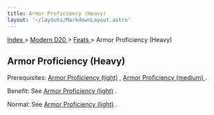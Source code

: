 ```yaml
---
title: Armor Proficiency (Heavy)
layout: '~/layouts/MarkdownLayout.astro'
---
```


[ Index ](/) > [ Modern D20 ](/modern.d20.srd) > [ Feats ](/modern.d20.srd/feats) > Armor Proficiency (Heavy)

##  Armor Proficiency (Heavy)

Prerequisites: [ Armor Proficiency (light)](/modern.d20.srd/feats/armor.proficiency.light) , [ Armor Proficiency (medium) ](/modern.d20.srd/feats/armor.proficiency.medium) .

Benefit: See [ Armor Proficiency (light)](/modern.d20.srd/feats/armor.proficiency.light) .

Normal: See [ Armor Proficiency (light)](/modern.d20.srd/feats/armor.proficiency.light) .

